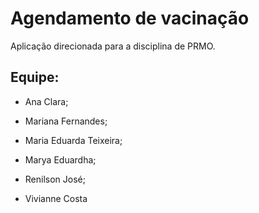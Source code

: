 # Agendamento de vacinação

Aplicação direcionada para a disciplina de PRMO. 

## Equipe:
- Ana Clara;

- Mariana Fernandes;

- Maria Eduarda Teixeira;

- Marya Eduardha;

- Renilson José;

- Vivianne Costa


